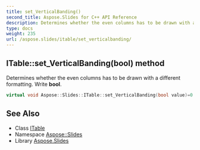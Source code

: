 ```yaml
---
title: set_VerticalBanding()
second_title: Aspose.Slides for C++ API Reference
description: Determines whether the even columns has to be drawn with a different formatting. Write bool.
type: docs
weight: 235
url: /aspose.slides/itable/set_verticalbanding/
---
```

## ITable::set_VerticalBanding(bool) method


Determines whether the even columns has to be drawn with a different formatting. Write **bool**.

```cpp
virtual void Aspose::Slides::ITable::set_VerticalBanding(bool value)=0
```

## See Also

* Class [ITable](../)
* Namespace [Aspose::Slides](../../)
* Library [Aspose.Slides](../../../)